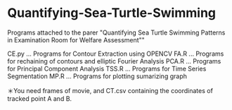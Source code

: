 # Quantifying-Sea-Turtle-Swimming
Programs attached to the parer "Quantifying Sea Turtle Swimming Patterns in Examination Room for Welfare Assessment""

CE.py ... Programs for Contour Extraction using OPENCV
FA.R ... Programs for rechaining of contours and elliptic Fourier Analysis
PCA.R ... Programs for Principal Component Analysis
TSS.R ... Programs for Time Series Segmentation
MP.R ... Programs for plotting sumarizing graph 

＊You need frames of movie, and CT.csv containing the coordinates of tracked point A and B.
